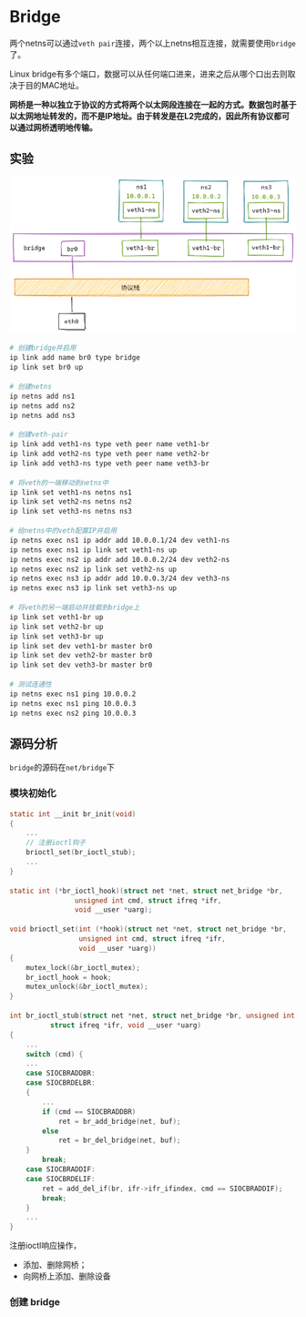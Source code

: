 # Bridge

两个netns可以通过`veth pair`连接，两个以上netns相互连接，就需要使用`bridge`了。

Linux bridge有多个端口，数据可以从任何端口进来，进来之后从哪个口出去则取决于目的MAC地址。

**网桥是一种以独立于协议的方式将两个以太网段连接在一起的方式。数据包时基于以太网地址转发的，而不是IP地址。由于转发是在L2完成的，因此所有协议都可以通过网桥透明地传输。**

## 实验

![bridge-images/bridge-test.png](bridge-images/bridge-test.png)

```bash
# 创建bridge并启用
ip link add name br0 type bridge
ip link set br0 up

# 创建netns
ip netns add ns1
ip netns add ns2
ip netns add ns3

# 创建veth-pair
ip link add veth1-ns type veth peer name veth1-br
ip link add veth2-ns type veth peer name veth2-br
ip link add veth3-ns type veth peer name veth3-br

# 将veth的一端移动到netns中
ip link set veth1-ns netns ns1
ip link set veth2-ns netns ns2
ip link set veth3-ns netns ns3

# 给netns中的veth配置IP并启用
ip netns exec ns1 ip addr add 10.0.0.1/24 dev veth1-ns
ip netns exec ns1 ip link set veth1-ns up
ip netns exec ns2 ip addr add 10.0.0.2/24 dev veth2-ns
ip netns exec ns2 ip link set veth2-ns up
ip netns exec ns3 ip addr add 10.0.0.3/24 dev veth3-ns
ip netns exec ns3 ip link set veth3-ns up

# 将veth的另一端启动并挂载到bridge上
ip link set veth1-br up
ip link set veth2-br up
ip link set veth3-br up
ip link set dev veth1-br master br0
ip link set dev veth2-br master br0
ip link set dev veth3-br master br0

# 测试连通性
ip netns exec ns1 ping 10.0.0.2
ip netns exec ns1 ping 10.0.0.3
ip netns exec ns2 ping 10.0.0.3
```

## 源码分析

`bridge`的源码在`net/bridge`下

### 模块初始化

```c
static int __init br_init(void)
{
	...
	// 注册ioctl钩子
	brioctl_set(br_ioctl_stub);
	...
}

static int (*br_ioctl_hook)(struct net *net, struct net_bridge *br,
			    unsigned int cmd, struct ifreq *ifr,
			    void __user *uarg);

void brioctl_set(int (*hook)(struct net *net, struct net_bridge *br,
			     unsigned int cmd, struct ifreq *ifr,
			     void __user *uarg))
{
	mutex_lock(&br_ioctl_mutex);
	br_ioctl_hook = hook;
	mutex_unlock(&br_ioctl_mutex);
}

int br_ioctl_stub(struct net *net, struct net_bridge *br, unsigned int cmd,
		  struct ifreq *ifr, void __user *uarg)
{
	...
	switch (cmd) {
	...
	case SIOCBRADDBR:
	case SIOCBRDELBR:
	{
		...
		if (cmd == SIOCBRADDBR)
			ret = br_add_bridge(net, buf);
		else
			ret = br_del_bridge(net, buf);
	}
		break;
	case SIOCBRADDIF:
	case SIOCBRDELIF:
		ret = add_del_if(br, ifr->ifr_ifindex, cmd == SIOCBRADDIF);
		break;
	}
	...
}
```
注册ioctl响应操作，
- 添加、删除网桥；
- 向网桥上添加、删除设备

### 创建 bridge

